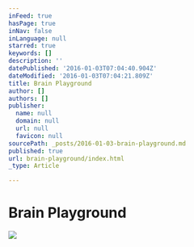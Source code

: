```yaml
---
inFeed: true
hasPage: true
inNav: false
inLanguage: null
starred: true
keywords: []
description: ''
datePublished: '2016-01-03T07:04:40.904Z'
dateModified: '2016-01-03T07:04:21.809Z'
title: Brain Playground
author: []
authors: []
publisher:
  name: null
  domain: null
  url: null
  favicon: null
sourcePath: _posts/2016-01-03-brain-playground.md
published: true
url: brain-playground/index.html
_type: Article

---
```

# Brain Playground
![](https://the-grid-user-content.s3-us-west-2.amazonaws.com/b81e2023-a3a8-49d0-af30-571ac595b2f8.jpg)